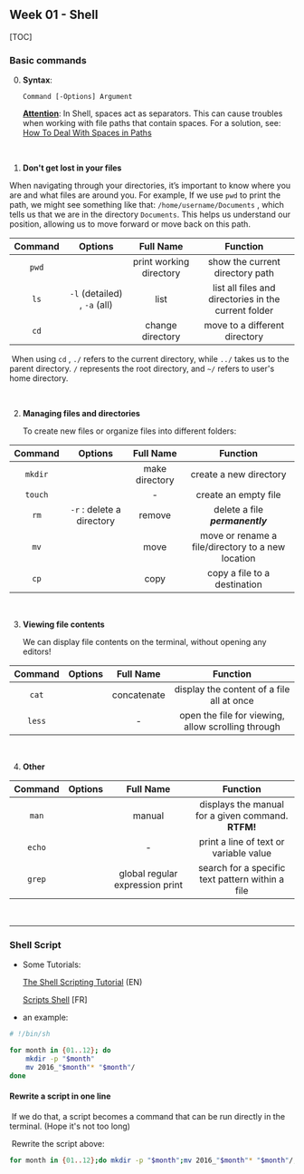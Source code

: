 ## Week 01 - Shell

[TOC]

### Basic commands

0. **Syntax**:
    
    `Command [-Options] Argument`
    
    <u>**Attention**</u>: In Shell, spaces act as separators. This can cause troubles when working with file paths that contain spaces. For a solution, see: [How To Deal With Spaces in Paths](https://medium.com/@leedowthwaite/dealing-with-spaces-in-paths-f26856aef06f) 

<br/>

1. **Don't get lost in your files**

When navigating through your directories, it’s important to know where you are and what files are around you. For example, If we use `pwd` to print the path, we might see something like that: `/home/username/Documents` , which tells us that we are in the directory `Documents`. This helps us understand our position, allowing us to move forward or move back on this path.

| **Command** |         **Options**          |      **Full Name**      |                     **Function**                     |
| :---------: | :--------------------------: | :---------------------: | :--------------------------------------------------: |
|    `pwd`    |                              | print working directory |           show the current directory path            |
|    `ls`     | `-l` (detailed) , `-a` (all) |          list           | list all files and directories in the current folder |
|    `cd`     |                              |    change directory     |            move to a different directory             |

​	When using `cd` ,  `./` refers to the current directory, while `../` takes us to the parent directory. `/` represents the root directory, and `~/` refers to user's home directory.

<br/>

2. **Managing files and directories**

   To create new files or organize files into different folders:

| **Command** |        **Option**s        | **Full Name**  |                   **Function**                    |
| :---------: | :-----------------------: | :------------: | :-----------------------------------------------: |
|   `mkdir`   |                           | make directory |              create a new directory               |
|   `touch`   |                           |       -        |               create an empty file                |
|    `rm`     | `-r` : delete a directory |     remove     |          delete a file ***permanently***          |
|    `mv`     |                           |      move      | move or rename a file/directory to a new location |
|    `cp`     |                           |      copy      |           copy a file to a destination            |

<br/>

3. **Viewing file contents**
   
   We can display file contents on the terminal, without opening any editors!

| **Command** | **Option**s | **Full Name** |                    **Function**                    |
| :---------: | :---------: | :-----------: | :------------------------------------------------: |
|    `cat`    |             |  concatenate  |     display the content of a file all at once      |
|   `less`    |             |       -       | open the file for viewing, allow scrolling through |

<br/>

4. **Other**

| **Command** | **Option**s |          **Full Name**          |                    **Function**                    |
| :---------: | :---------: | :-----------------------------: | :------------------------------------------------: |
|    `man`    |             |             manual              | displays the manual for a given command. **RTFM!** |
|   `echo`    |             |                -                |       print a line of text or variable value       |
|   `grep`    |             | global regular expression print |  search for a specific text pattern within a file  |

<br/>

---



### Shell Script

- Some Tutorials:
  
  [The Shell Scripting Tutorial](https://www.shellscript.sh/) (EN)
  
  [Scripts Shell](https://linux.goffinet.org/administration/scripts-shell/) [FR]



- an example:

```bash
# !/bin/sh

for month in {01..12}; do
	mkdir -p "$month"
	mv 2016_"$month"* "$month"/
done
```



#### 	Rewrite a script in one line

​	If we do that, a script becomes a command that can be run directly in the terminal. (Hope it's not too long)

​	Rewrite the script above:
``` bash
for month in {01..12};do mkdir -p "$month";mv 2016_"$month"* "$month"/;done
```

